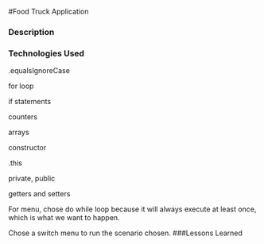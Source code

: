 #Food Truck Application


### Description


### Technologies Used

.equalsIgnoreCase

for loop

if statements

counters

arrays

constructor 

.this

private, public 

getters and setters

For menu, chose do while loop because it will always execute at least once, which is what we want to happen. 

Chose a switch menu to run the scenario chosen.
###Lessons Learned